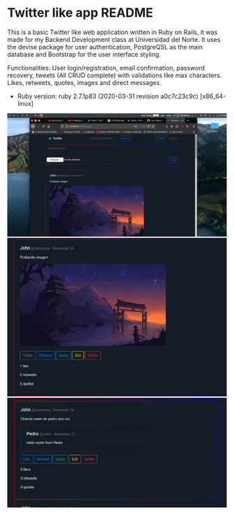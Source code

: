 # Twitter like app README

This is a basic Twitter like web application written in Ruby on Rails, it was made for my Backend Development class at Universidad del Norte. It uses the devise package for user authentication, PostgreQSL as the main database and Bootstrap for the user interface styling.

Functionalities: User login/registration, email confirmation, password recovery, tweets (All CRUD complete) with validations like max characters. Likes, retweets, quotes, images and direct messages.

* Ruby version: ruby 2.7.1p83 (2020-03-31 revision a0c7c23c9c) [x86_64-linux]

![alt text](https://github.com/johncerpa/twitter-imitation/blob/master/tweets.png?raw=true)
![alt text](https://github.com/johncerpa/twitter-imitation/blob/master/tweet.png?raw=true)
![alt text](https://github.com/johncerpa/twitter-imitation/blob/master/quote.png?raw=true)
